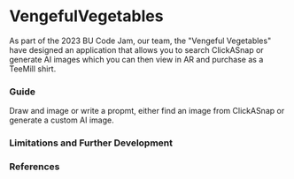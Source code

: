 # VengefulVegetables
As part of the 2023 BU Code Jam, our team, the "Vengeful Vegetables" have designed an application that allows you to search ClickASnap or generate AI images which you can then view in AR and purchase as a TeeMill shirt.

### Guide
Draw and image or write a propmt, either find an image from ClickASnap or generate a custom AI image.


### Limitations and Further Development


### References
